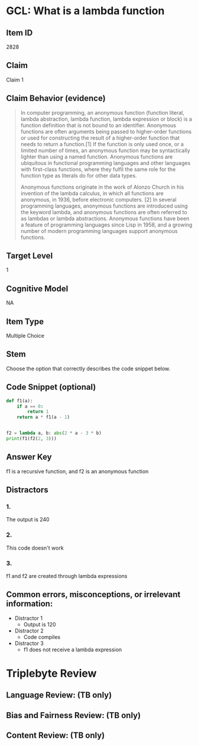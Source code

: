 # GCL: What is a lambda function

## Item ID
2828

## Claim
Claim 1

## Claim Behavior (evidence)
> In computer programming, an anonymous function (function literal, lambda abstraction, lambda function, lambda expression or block) is a function definition that is not bound to an identifier. Anonymous functions are often arguments being passed to higher-order functions or used for constructing the result of a higher-order function that needs to return a function.[1] If the function is only used once, or a limited number of times, an anonymous function may be syntactically lighter than using a named function. Anonymous functions are ubiquitous in functional programming languages and other languages with first-class functions, where they fulfil the same role for the function type as literals do for other data types.
> 
> Anonymous functions originate in the work of Alonzo Church in his invention of the lambda calculus, in which all functions are anonymous, in 1936, before electronic computers. [2] In several programming languages, anonymous functions are introduced using the keyword lambda, and anonymous functions are often referred to as lambdas or lambda abstractions. Anonymous functions have been a feature of programming languages since Lisp in 1958, and a growing number of modern programming languages support anonymous functions.

## Target Level 
1

## Cognitive Model
NA

## Item Type
Multiple Choice

## Stem
Choose the option that correctly describes the code snippet below.

## Code Snippet (optional)
```python
def f1(a):
    if a == 0:
        return 1
    return a * f1(a - 1)


f2 = lambda a, b: abs(2 * a - 3 * b)
print(f1(f2(2, 3)))
```

## Answer Key
f1 is a recursive function, and f2 is an anonymous function

## Distractors

### 1.
The output is 240

### 2.
This code doesn't work

### 3.
f1 and f2 are created through lambda expressions


## Common errors, misconceptions, or irrelevant information:
- Distractor 1
    - Output is 120
- Distractor 2
    - Code compiles
- Distractor 3
    - f1 does not receive a lambda expression

# Triplebyte Review

## Language Review: (TB only)

## Bias and Fairness Review: (TB only)

## Content Review: (TB only)
